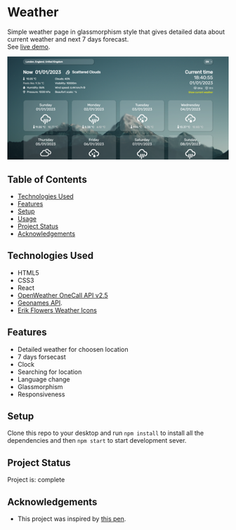 # Weather
Simple weather page in glassmorphism style that gives detailed data about current weather and next 7 days forecast.<br>
See [live demo](https://weather-artur-pas.netlify.app).

![Example screenshot](screenshot.png)


## Table of Contents
* [Technologies Used](#technologies-used)
* [Features](#features)
* [Setup](#setup)
* [Usage](#usage)
* [Project Status](#project-status)
* [Acknowledgements](#acknowledgements)


## Technologies Used
- HTML5
- CSS3
- React
- [OpenWeather OneCall API v2.5](https://openweathermap.org/) 
- [Geonames API](https://www.geonames.org).
- [Erik Flowers Weather Icons](http://erikflowers.github.io/weather-icons/)


## Features
- Detailed weather for choosen location
- 7 days forsecast
- Clock
- Searching for location 
- Language change
- Glassmorphism
- Responsiveness


## Setup
Clone this repo to your desktop and run `npm install` to install all the dependencies and then `npm start` to start development sever.


## Project Status
Project is: complete


## Acknowledgements
- This project was inspired by [this pen](https://codepen.io/Hyperplexed/pen/vYpXNJd).
